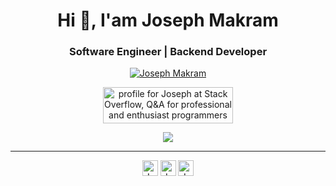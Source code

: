 <h1 align="center">Hi 👋, I'am Joseph Makram</h1>
<h3 align="center">Software Engineer | Backend Developer</h3>

<p align="center"> 
  <a href="https://github.com/ryo-ma/github-profile-trophy"><img src="https://github-profile-trophy.vercel.app/?username=jojomak13&theme=monokai&column=3&margin-w=15&margin-h=15" alt="Joseph Makram" /></a>
</p>

<div align="center">

<a href="https://stackoverflow.com/users/11960598/joseph"><img src="https://stackoverflow.com/users/flair/11960598.png?theme=dark" width="208" height="58" alt="profile for Joseph at Stack Overflow, Q&amp;A for professional and enthusiast programmers" title="profile for Joseph at Stack Overflow, Q&amp;A for professional and enthusiast programmers"></a>

<img align="center" src="https://github-readme-stats-sigma-five.vercel.app/api?username=jojomak13&show_icons=true&hide=stars&include_all_commits=true&count_private=true&theme=material-palenight&line_height=40" />
 
</div>

---

<div align="center">

[<img align="center" alt="Joseph Makram - Stackoverflow" title="Joseph Makram - Stackoverflow" width="25px" src="https://cdn.jsdelivr.net/npm/simple-icons@v3/icons/stackoverflow.svg" />](https://stackoverflow.com/users/11960598/joseph)
[<img align="center" alt="Joseph Makram - Email" title="Joseph Makram - Email" width="25px" src="https://cdn.jsdelivr.net/npm/simple-icons@v3/icons/gmail.svg" />](mailto:jojomak350@gmail.com)
[<img align="center" alt="Joseph Makram - Linkedin" title="Joseph Makram - Linkedin" width="25px" src="https://cdn.jsdelivr.net/npm/simple-icons@v3/icons/linkedin.svg" />](https://www.linkedin.com/in/joseph-makram/)

</div>
